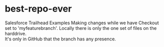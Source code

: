 # best-repo-ever
Salesforce Trailhead Examples
Making changes while we have Checkout set to 'myfeaturebranch'.
Locally there is only the one set of files on the harddrive.  
It's only in GitHub that the branch has any presence.
